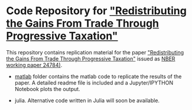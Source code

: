 # Code Repository for ["Redistributing the Gains From Trade Through Progressive Taxation"](http://www.waugheconomics.com/uploads/2/2/5/6/22563786/lw_tax.pdf)


This repository contains replication material for the paper ["Redistributing the Gains From Trade Through Progressive Taxation"](http://www.waugheconomics.com/uploads/2/2/5/6/22563786/lw_tax.pdf) issued as [NBER working paper 24784)](http://www.nber.org/papers/w24784).

- [matlab](https://github.com/mwaugh0328/redist_gains_jie/tree/master/matlab) folder contains the matlab code to replicate the results of the paper. A detailed readme file is included and a Jupyter/IPYTHON Notebook plots the output.


- julia. Alternative code written in Julia will soon be available.
